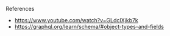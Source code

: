 References
- https://www.youtube.com/watch?v=GLdcIXjkb7k
- https://graphql.org/learn/schema/#object-types-and-fields